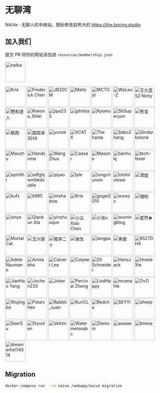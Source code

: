 # 无聊湾

NAiVe · 无聊人的中继站。图标修改自熊大的 <https://the.boring.studio>

## 加入我们

提交 PR 将你的网站添加进 `resources/membership.json`

<!--GAMFC_DELIMITER--><a href="https://github.com/naiba" title="naiba"><img src="https://avatars.githubusercontent.com/u/29243953?v=4" width="66;" alt="naiba"/></a>
<a href="https://github.com/cantoblanco" title="Kris"><img src="https://avatars.githubusercontent.com/u/116849421?v=4" width="66;" alt="Kris"/></a>
<a href="https://github.com/fenychn0206" title="Frederick Chen"><img src="https://avatars.githubusercontent.com/u/120368045?v=4" width="66;" alt="Frederick Chen"/></a>
<a href="https://github.com/diaozhenda" title="JB20CM"><img src="https://avatars.githubusercontent.com/u/99374145?v=4" width="66;" alt="JB20CM"/></a>
<a href="https://github.com/ImMello223" title="Mello"><img src="https://avatars.githubusercontent.com/u/72654383?v=4" width="66;" alt="Mello"/></a>
<a href="https://github.com/MCTGyt" title="MCTGyt"><img src="https://avatars.githubusercontent.com/u/75358424?v=4" width="66;" alt="MCTGyt"/></a>
<a href="https://github.com/WoLeo-Z" title="WoLeo-Z"><img src="https://avatars.githubusercontent.com/u/45914900?v=4" width="66;" alt="WoLeo-Z"/></a>
<a href="https://github.com/SinzMise" title="王九弦SZ·Ninty"><img src="https://avatars.githubusercontent.com/u/120767492?v=4" width="66;" alt="王九弦SZ·Ninty"/></a>
<a href="https://github.com/wulintang" title="懋和道人"><img src="https://avatars.githubusercontent.com/u/17123583?v=4" width="66;" alt="懋和道人"/></a>
<a href="https://github.com/kokona-shiki" title="Kokona_Shiki"><img src="https://avatars.githubusercontent.com/u/119119641?v=4" width="66;" alt="Kokona_Shiki"/></a>
<a href="https://github.com/jipa233" title="jipa233"><img src="https://avatars.githubusercontent.com/u/36941617?v=4" width="66;" alt="jipa233"/></a>
<a href="https://github.com/qmxs" title="gitmba"><img src="https://avatars.githubusercontent.com/u/49803761?v=4" width="66;" alt="gitmba"/></a>
<a href="https://github.com/KyomuDesu" title="Kyomu"><img src="https://avatars.githubusercontent.com/u/86147570?v=4" width="66;" alt="Kyomu"/></a>
<a href="https://github.com/hjh-cn" title="ShSuperyun"><img src="https://avatars.githubusercontent.com/u/71384238?v=4" width="66;" alt="ShSuperyun"/></a>
<a href="https://github.com/xiongbao" title="熊宝"><img src="https://avatars.githubusercontent.com/u/4247191?v=4" width="66;" alt="熊宝"/></a>
<a href="https://github.com/mfeng057" title="枫韵"><img src="https://avatars.githubusercontent.com/u/81139357?v=4" width="66;" alt="枫韵"/></a>
<a href="https://github.com/yzl3014" title="圆周率3014"><img src="https://avatars.githubusercontent.com/u/79385954?v=4" width="66;" alt="圆周率3014"/></a>
<a href="https://github.com/yunzeok" title="yunze"><img src="https://avatars.githubusercontent.com/u/97683172?v=4" width="66;" alt="yunze"/></a>
<a href="https://github.com/xuanxuan666niupi666" title="XCATX"><img src="https://avatars.githubusercontent.com/u/86157698?v=4" width="66;" alt="XCATX"/></a>
<a href="https://github.com/exef-star" title="The hanta"><img src="https://avatars.githubusercontent.com/u/150582140?v=4" width="66;" alt="The hanta"/></a>
<a href="https://github.com/SaboZhang" title="SaboZhang"><img src="https://avatars.githubusercontent.com/u/34998007?v=4" width="66;" alt="SaboZhang"/></a>
<a href="https://github.com/qindarkstone" title="Qindarkstone"><img src="https://avatars.githubusercontent.com/u/81075299?v=4" width="66;" alt="Qindarkstone"/></a>
<a href="https://github.com/maolog" title="Mauzhu"><img src="https://avatars.githubusercontent.com/u/17608225?v=4" width="66;" alt="Mauzhu"/></a>
<a href="https://github.com/acanyo" title="Handsome"><img src="https://avatars.githubusercontent.com/u/76821797?v=4" width="66;" alt="Handsome"/></a>
<a href="https://github.com/everfu" title="Wang Zhuo"><img src="https://avatars.githubusercontent.com/u/74389842?v=4" width="66;" alt="Wang Zhuo"/></a>
<a href="https://github.com/CasearF" title="Caesar"><img src="https://avatars.githubusercontent.com/u/75901800?v=4" width="66;" alt="Caesar"/></a>
<a href="https://github.com/tosspi" title="Masone"><img src="https://avatars.githubusercontent.com/u/91527286?v=4" width="66;" alt="Masone"/></a>
<a href="https://github.com/tianhukj" title="tianhukj"><img src="https://avatars.githubusercontent.com/u/166341634?v=4" width="66;" alt="tianhukj"/></a>
<a href="https://github.com/tech-fever" title="tech-fever"><img src="https://avatars.githubusercontent.com/u/105153585?v=4" width="66;" alt="tech-fever"/></a>
<a href="https://github.com/spiritLHLS" title="spiritlhl"><img src="https://avatars.githubusercontent.com/u/103393591?v=4" width="66;" alt="spiritlhl"/></a>
<a href="https://github.com/sdfghjwmbkdouble" title="sdfghjwmbkdouble"><img src="https://avatars.githubusercontent.com/u/153349302?v=4" width="66;" alt="sdfghjwmbkdouble"/></a>
<a href="https://github.com/Catwb" title="qiyao"><img src="https://avatars.githubusercontent.com/u/111560834?v=4" width="66;" alt="qiyao"/></a>
<a href="https://github.com/lylelove" title="lyle"><img src="https://avatars.githubusercontent.com/u/61548984?v=4" width="66;" alt="lyle"/></a>
<a href="https://github.com/longchunxin" title="longchunxin"><img src="https://avatars.githubusercontent.com/u/169962016?v=4" width="66;" alt="longchunxin"/></a>
<a href="https://github.com/lololowe" title="lololololowe"><img src="https://avatars.githubusercontent.com/u/72289066?v=4" width="66;" alt="lololololowe"/></a>
<a href="https://github.com/furlingdu" title="澪度"><img src="https://avatars.githubusercontent.com/u/117048039?v=4" width="66;" alt="澪度"/></a>
<a href="https://github.com/kufx" title="kufx"><img src="https://avatars.githubusercontent.com/u/144138627?v=4" width="66;" alt="kufx"/></a>
<a href="https://github.com/it985" title="it985"><img src="https://avatars.githubusercontent.com/u/62421120?v=4" width="66;" alt="it985"/></a>
<a href="https://github.com/imshadow" title="imshadow"><img src="https://avatars.githubusercontent.com/u/23455967?v=4" width="66;" alt="imshadow"/></a>
<a href="https://github.com/hhhkkk520" title="Kris"><img src="https://avatars.githubusercontent.com/u/52115472?v=4" width="66;" alt="Kris"/></a>
<a href="https://github.com/gogei-cn" title="gogei2010"><img src="https://avatars.githubusercontent.com/u/128907557?v=4" width="66;" alt="gogei2010"/></a>
<a href="https://github.com/wzwzx" title="wzwzx"><img src="https://avatars.githubusercontent.com/u/69845256?v=4" width="66;" alt="wzwzx"/></a>
<a href="https://github.com/xiaoheiyo" title="嘿哟"><img src="https://avatars.githubusercontent.com/u/26519690?v=4" width="66;" alt="嘿哟"/></a>
<a href="https://github.com/vxincode" title="xinye"><img src="https://avatars.githubusercontent.com/u/66963380?v=4" width="66;" alt="xinye"/></a>
<a href="https://github.com/xqk" title="Qiankun Xia"><img src="https://avatars.githubusercontent.com/u/3123993?v=4" width="66;" alt="Qiankun Xia"/></a>
<a href="https://github.com/yinzhuoqun" title="yinzhuoqun"><img src="https://avatars.githubusercontent.com/u/12694828?v=4" width="66;" alt="yinzhuoqun"/></a>
<a href="https://github.com/mcxiaochenn" title="小尘 Xiao Chen"><img src="https://avatars.githubusercontent.com/u/130777336?v=4" width="66;" alt="小尘 Xiao Chen"/></a>
<a href="https://github.com/xz131714" title="小张ฅ"><img src="https://avatars.githubusercontent.com/u/192551955?v=4" width="66;" alt="小张ฅ"/></a>
<a href="https://github.com/wumingblog" title="wumingblog"><img src="https://avatars.githubusercontent.com/u/176279568?v=4" width="66;" alt="wumingblog"/></a>
<a href="https://github.com/Elegy17" title="星然♚"><img src="https://avatars.githubusercontent.com/u/24751111?v=4" width="66;" alt="星然♚"/></a>
<a href="https://github.com/xiowo" title="MortalCat"><img src="https://avatars.githubusercontent.com/u/87068069?v=4" width="66;" alt="MortalCat"/></a>
<a href="https://github.com/xingwangzhe" title="王兴家"><img src="https://avatars.githubusercontent.com/u/162127610?v=4" width="66;" alt="王兴家"/></a>
<a href="https://github.com/scfcn" title="筱序二十"><img src="https://avatars.githubusercontent.com/u/130237164?v=4" width="66;" alt="筱序二十"/></a>
<a href="https://github.com/ysicing" title="缘生"><img src="https://avatars.githubusercontent.com/u/8605565?v=4" width="66;" alt="缘生"/></a>
<a href="https://github.com/zaxigia" title="langpa"><img src="https://avatars.githubusercontent.com/u/63903027?v=4" width="66;" alt="langpa"/></a>
<a href="https://github.com/dysf888" title="黑歌"><img src="https://avatars.githubusercontent.com/u/47450409?v=4" width="66;" alt="黑歌"/></a>
<a href="https://github.com/9527DHX" title="9527DHX"><img src="https://avatars.githubusercontent.com/u/31348749?v=4" width="66;" alt="9527DHX"/></a>
<a href="https://github.com/ChocoboQJJ" title="AdeleNaumann"><img src="https://avatars.githubusercontent.com/u/31750441?v=4" width="66;" alt="AdeleNaumann"/></a>
<a href="https://github.com/linhaii" title="Amitabha"><img src="https://avatars.githubusercontent.com/u/32946306?v=4" width="66;" alt="Amitabha"/></a>
<a href="https://github.com/Calvert97" title="Calvert Lee"><img src="https://avatars.githubusercontent.com/u/53511886?v=4" width="66;" alt="Calvert Lee"/></a>
<a href="https://github.com/Yikoutian1" title="Calyee"><img src="https://avatars.githubusercontent.com/u/90994826?v=4" width="66;" alt="Calyee"/></a>
<a href="https://github.com/PearsSauce" title="Gil Schneider"><img src="https://avatars.githubusercontent.com/u/56643217?v=4" width="66;" alt="Gil Schneider"/></a>
<a href="https://github.com/TGU-HansJack" title="HansJack"><img src="https://avatars.githubusercontent.com/u/157383592?v=4" width="66;" alt="HansJack"/></a>
<a href="https://github.com/HowieHz" title="Howie Xie"><img src="https://avatars.githubusercontent.com/u/94725606?v=4" width="66;" alt="Howie Xie"/></a>
<a href="https://github.com/yjh2643408123" title="JianHao Yang"><img src="https://avatars.githubusercontent.com/u/43641046?v=4" width="66;" alt="JianHao Yang"/></a>
<a href="https://github.com/Jochen233" title="Jochen233"><img src="https://avatars.githubusercontent.com/u/89528624?v=4" width="66;" alt="Jochen233"/></a>
<a href="https://github.com/zhufacai" title="Joker"><img src="https://avatars.githubusercontent.com/u/14821269?v=4" width="66;" alt="Joker"/></a>
<a href="https://github.com/Lafcadia" title="Percival Zheng"><img src="https://avatars.githubusercontent.com/u/147896059?v=4" width="66;" alt="Percival Zheng"/></a>
<a href="https://github.com/LixdHappy" title="LixdHappy"><img src="https://avatars.githubusercontent.com/u/54619525?v=4" width="66;" alt="LixdHappy"/></a>
<a href="https://github.com/mcenahle" title="mcenahle"><img src="https://avatars.githubusercontent.com/u/85427807?v=4" width="66;" alt="mcenahle"/></a>
<a href="https://github.com/xiangleovo" title="OvO"><img src="https://avatars.githubusercontent.com/u/95113433?v=4" width="66;" alt="OvO"/></a>
<a href="https://github.com/Peter267" title="Wujingbo"><img src="https://avatars.githubusercontent.com/u/175904095?v=4" width="66;" alt="Wujingbo"/></a>
<a href="https://github.com/Pstarchen" title="Pstarchen"><img src="https://avatars.githubusercontent.com/u/102441220?v=4" width="66;" alt="Pstarchen"/></a>
<a href="https://github.com/rabbitxuanxuan" title="Rabbit_xuan"><img src="https://avatars.githubusercontent.com/u/112363084?v=4" width="66;" alt="Rabbit_xuan"/></a>
<a href="https://github.com/fly6022" title="KuriCL"><img src="https://avatars.githubusercontent.com/u/42091262?v=4" width="66;" alt="KuriCL"/></a>
<a href="https://github.com/kuang2714" title="Redcha"><img src="https://avatars.githubusercontent.com/u/149299632?v=4" width="66;" alt="Redcha"/></a>
<a href="https://github.com/SEYYl" title="SEYYl"><img src="https://avatars.githubusercontent.com/u/76978511?v=4" width="66;" alt="SEYYl"/></a>
<a href="https://github.com/zheep1209" title="zheep"><img src="https://avatars.githubusercontent.com/u/148862646?v=4" width="66;" alt="zheep"/></a>
<a href="https://github.com/suuseer" title="SeerSu"><img src="https://avatars.githubusercontent.com/u/129711970?v=4" width="66;" alt="SeerSu"/></a>
<a href="https://github.com/Styunlen" title="Styunlen"><img src="https://avatars.githubusercontent.com/u/30810222?v=4" width="66;" alt="Styunlen"/></a>
<a href="https://github.com/Veitzn1" title="Veitzn"><img src="https://avatars.githubusercontent.com/u/158764398?v=4" width="66;" alt="Veitzn"/></a>
<a href="https://github.com/rt265" title="Watermelonabc"><img src="https://avatars.githubusercontent.com/u/59759428?v=4" width="66;" alt="Watermelonabc"/></a>
<a href="https://github.com/zlemoni" title="Zlemoni"><img src="https://avatars.githubusercontent.com/u/36426590?v=4" width="66;" alt="Zlemoni"/></a>
<a href="https://github.com/awaae001" title="awaae"><img src="https://avatars.githubusercontent.com/u/108462724?v=4" width="66;" alt="awaae"/></a>
<a href="https://github.com/btwoa" title="btwoa"><img src="https://avatars.githubusercontent.com/u/109867618?v=4" width="66;" alt="btwoa"/></a>
<a href="https://github.com/dreamerhe114514" title="dreamerhe114514"><img src="https://avatars.githubusercontent.com/u/156502065?v=4" width="66;" alt="dreamerhe114514"/></a><!--GAMFC_DELIMITER_END-->

## Migration

```sh
docker-compose run --rm naive /webapp/naive migration
```
